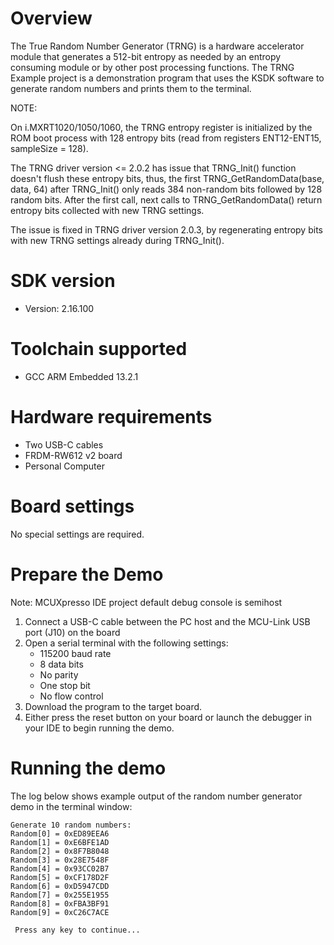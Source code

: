 Overview
========
The True Random Number Generator (TRNG) is a hardware accelerator module that generates a 512-bit
entropy as needed by an entropy consuming module or by other post processing functions. The TRNG
Example project is a demonstration program that uses the KSDK software to generate random numbers
and prints them to the terminal.

NOTE:

On i.MXRT1020/1050/1060, the TRNG entropy register is initialized by the ROM boot process
with 128 entropy bits (read from registers ENT12-ENT15, sampleSize = 128).
 
The TRNG driver version <= 2.0.2 has issue that TRNG_Init() function doesn't flush
these entropy bits, thus, the first TRNG_GetRandomData(base, data, 64) after TRNG_Init()
only reads 384 non-random bits followed by 128 random bits. After the first call, next calls
to TRNG_GetRandomData() return entropy bits collected with new TRNG settings.

The issue is fixed in TRNG driver version 2.0.3, by regenerating entropy bits with new
TRNG settings already during TRNG_Init().



SDK version
===========
- Version: 2.16.100

Toolchain supported
===================
- GCC ARM Embedded  13.2.1

Hardware requirements
=====================
- Two USB-C cables
- FRDM-RW612 v2 board
- Personal Computer

Board settings
==============
No special settings are required.

Prepare the Demo
================
Note: MCUXpresso IDE project default debug console is semihost
1.  Connect a USB-C cable between the PC host and the MCU-Link USB port (J10) on the board
2.  Open a serial terminal with the following settings:
    - 115200 baud rate
    - 8 data bits
    - No parity
    - One stop bit
    - No flow control
3.  Download the program to the target board.
4.  Either press the reset button on your board or launch the debugger in your IDE to begin running the demo.

Running the demo
================
The log below shows example output of the random number generator demo in the terminal window:
~~~~~~~~~~~~~~~~~~~~~~~~~~~~~~~~~~~
Generate 10 random numbers:
Random[0] = 0xED89EEA6
Random[1] = 0xE6BFE1AD
Random[2] = 0x8F7B8048
Random[3] = 0x28E7548F
Random[4] = 0x93CC02B7
Random[5] = 0xCF178D2F
Random[6] = 0xD5947CDD
Random[7] = 0x255E1955
Random[8] = 0xFBA3BF91
Random[9] = 0xC26C7ACE

 Press any key to continue...
~~~~~~~~~~~~~~~~~~~~~~~~~~~~~~~~~~~

